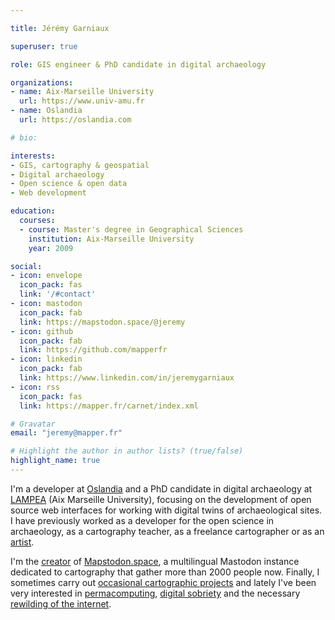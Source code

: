 ```yaml
---

title: Jérémy Garniaux

superuser: true

role: GIS engineer & PhD candidate in digital archaeology

organizations:
- name: Aix-Marseille University
  url: https://www.univ-amu.fr
- name: Oslandia
  url: https://oslandia.com

# bio: 

interests:
- GIS, cartography & geospatial
- Digital archaeology
- Open science & open data
- Web development

education:
  courses:
  - course: Master's degree in Geographical Sciences
    institution: Aix-Marseille University
    year: 2009

social:
- icon: envelope
  icon_pack: fas
  link: '/#contact'
- icon: mastodon
  icon_pack: fab
  link: https://mapstodon.space/@jeremy 
- icon: github
  icon_pack: fab
  link: https://github.com/mapperfr
- icon: linkedin
  icon_pack: fab
  link: https://www.linkedin.com/in/jeremygarniaux
- icon: rss
  icon_pack: fas
  link: https://mapper.fr/carnet/index.xml

# Gravatar
email: "jeremy@mapper.fr"

# Highlight the author in author lists? (true/false)
highlight_name: true
---
```


I'm a developer at [Oslandia](https://oslandia.com) and a PhD candidate in digital archaeology at [LAMPEA](https://lampea.cnrs.fr) (Aix Marseille University), focusing on the development of open source web interfaces for working with digital twins of archaeological sites. I have previously worked as a developer for the open science in archaeology, as a cartography teacher, as a freelance cartographer or as an [artist](https://lafoliekilometre.org). 

I'm the [creator](https://mapper.fr/blog/introducing-mapstodon/) of [Mapstodon.space](https://mapstodon.space), a multilingual Mastodon instance dedicated to cartography that gather more than 2000 people now. Finally, I sometimes carry out [occasional cartographic projects](https://mapper.fr/en/blog/2022-12/ips) and lately I've been very interested in [permacomputing](https://permacomputing.net/), [digital sobriety](https://fr.wikipedia.org/wiki/Sobri%C3%A9t%C3%A9_num%C3%A9rique) and the necessary [rewilding of the internet](https://www.noemamag.com/we-need-to-rewild-the-internet/).
